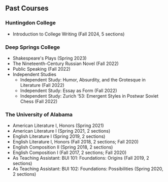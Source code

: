 ## Past Courses

### Huntingdon College
* Introduction to College Writing (Fall 2024, 5 sections)
  
### Deep Springs College
* Shakespeare's Plays (Spring 2023)
* The Nineteenth-Century Russian Novel (Fall 2022)
* Public Speaking (Fall 2022)
* Independent Studies
  * Independent Study: Humor, Absurdity, and the Grotesque in Literature (Fall 2022)
  * Independent Study: Essay as Form (Fall 2022)
  * Independent Study: Zurich ‘53: Emergent Styles in Postwar Soviet Chess (Fall 2022)
 
### The University of Alabama
* American Literature I, Honors (Spring 2021)
* American Literature I (Spring 2021, 2 sections)
* English Literature I (Spring 2019, 2 sections)
* English Literature I, Honors (Fall 2018, 2 sections; Fall 2020)
* English Composition II (Spring 2018, 2 sections)
* English Composition I (Fall 2017, 2 sections; Fall 2020)
* As Teaching Assistant: BUI 101: Foundations: Origins (Fall 2019, 2 sections)
* As Teaching Assistant: BUI 102: Foundations: Possibilities (Spring 2020, 2 sections)
